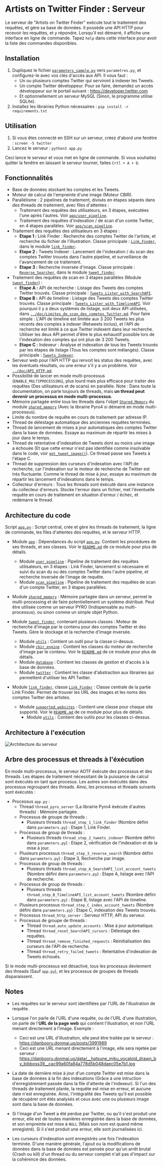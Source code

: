 # Artists on Twitter Finder : Serveur

Le serveur de "Artists on Twitter Finder" exécute tout le traitement des requêtes, et gère sa base de données.
Il possède une API HTTP pour recevoir les requêtes, et y répondre.
Lorsqu'il est démarré, il affiche une interface en ligne de commande. Tapez `help` dans cette interface pour avoir la liste des commandes disponibles.


## Installation

1. Dupliquez le fichier [`parameters_sample.py`](parameters_sample.py) vers `parametres.py`, et configurez-le avec vos clés d'accès aux API. Il vous faut :
   - Un ou plusieurs comptes Twitter qui serviront à indexer les Tweets.
   - Un compte Twitter développeur. Pour se faire, demandez un accès développeur sur le portail suivant : https://developer.twitter.com
   - Et optionnellement un serveur MySQL (Sinon, le programme utilise SQLite).
2. Installez les librairies Python nécessaires : `pip install -r requirements.txt`


## Utilisation

1. Si vous êtes connecté en SSH sur un serveur, créez d'abord une fenêtre : `screen -S twitter`
2. Lancez le serveur : `python3 app.py`

Ceci lance le serveur et vous met en ligne de commande. Si vous souhaitez quitter la fenêtre en laissant le serveur tourner, faites `Crtl + A + D`.


## Fonctionnalités

* Base de données stockant les comptes et les Tweets.
* Moteur de calcul de l'empreinte d'une image (Moteur CBIR).
* Parallélisme : 2 pipelines de traitement, divisés en étapes séparés dans des threads de traitement, avec files d'attentes :
  - Traitement des requêtes des utilisateurs, en 3 étapes, exécutées l'une après l'autres. Voir [`app/user_pipeline`](app/user_pipeline).
  - Traitement des requêtes d'indexation / de scan d'un comte Twitter, en 4 étapes paralléles. Voir [`app/scan_pipeline`](app/scan_pipeline).
* Traitement des requêtes des utilisateurs en 3 étapes :
  - **Etape 1 :** Link Finder : Recherche des comptes Twitter de l'artiste, et recherche du fichier de l'illustration. Classe principale : [`Link_Finder`](link_finder/class_Link_Finder.py), dans le module [`link_finder`](link_finder).
  - **Etape 2 :** Tweets Indexer : Lancement de l'indexation / du scan des comptes Twitter trouvés dans l'autre pipeline, et surveillance de l'avancement de ce traitement.
  - **Etape 3 :** Recherche inversée d'image. Classe principale : [`Reverse_Searcher`](tweet_finder/class_Reverse_Searcher.py), dans le module [`tweet_finder`](tweet_finder).
* Traitement des requêtes de scan en 3 étapes paralléles (Module [`tweet_finder`](tweet_finder)) :
  - **Etape A :** API de recherche : Listage des Tweets des comptes Twitter trouvés. Classe principale : [`Tweets_Lister_with_SearchAPI`](tweet_finder/class_Tweets_Lister_with_SearchAPI.py).
  - **Etape B :** API de timeline : Listage des Tweets des comptes Twitter trouvés. Classe principale : [`Tweets_Lister_with_TimelineAPI`](tweet_finder/class_Tweets_Lister_with_TimelineAPI.py).
    Voir pourquoi il y a deux systèmes de listage, soit deux API utilisées, dans [`../doc/Limites_de_scan_des_comptes_Twitter.md`](../doc/Limites_de_scan_des_comptes_Twitter.md). Pour faire simple : L'API de timeline est limitée aux 3 200 Tweets les plus récents des comptes à indexer (Retweets inclus), et l'API de recherche est limité à ce que Twitter indexent dans leur recherche. Utiliser les deux API permet d'être le plus exhaustif possible lors de l'indexation des comptes qui ont plus de 3 200 Tweets.
  - **Etape C :** Indexeur : Analyse et indexation de tous les Tweets trouvés par les étapes de listage (Tous les comptes sont mélangés). Classe principale : [`Tweets_Indexer`](tweet_finder/class_Tweets_Indexer.py).
* Serveur web pour l'API HTTP qui renvoit les status des requêtes, avec les éventuels résultats, ou une erreur s'il y a un problème. Voir [`../doc/API_HTTP.md`](../doc/API_HTTP.md).
* Possibilité de lancer en mode multi-processus (`ENABLE_MULTIPROCESSING`), plus lourd mais plus efficace pour traiter des requêtes (Des utilisateurs et de scans) en paralléle. Note : Dans toute la documentation, on parle toujours de threads, mais **un thread peut devenir un processus en mode multi-processus**.
* Mémoire partagée entre tous les threads dans l'objet [`Shared_Memory`](shared_memory/class_Shared_Memory.py) du module [`shared_memory`](shared_memory) (Avec la librairie Pyro4 si démarré en mode multi-processus).
* Limite du nombre de requête en cours de traitement par adresse IP.
* Thread de délestage automatique des anciennes requêtes terminées.
* Thread de lancement de mises à jour automatiques des comptes Twitter dans la base de données. Essaye au maximum de répartir les mises à jour dans le temps.
* Thread de retentative d'indexation de Tweets dont au moins une image a échouée (Et que cette erreur n'est pas identifiée comme insolvable dans le code, voir [`get_tweet_image()`](tweet_finder/utils/get_tweet_image.py)). Ce thread passe ses Tweets à l'étape C.
* Thread de suppression des curseurs d'indexation avec l'API de recherche, car l'indexation sur le moteur de recherche de Twitter est très fluctuante. Comme le thread de mise à jour, essaye au maximum de répartir les lancement d'indexations dans le temps.
* Collecteur d'erreurs : Tous les threads sont éxécuté dans une instance du collecteur d'erreurs. Stocke l'erreur dans un fichier, met l'éventuelle requête en cours de traitement en situation d'erreur / échec, et redémarre le thread.


## Architecture du code

Script [`app.py`](app.py) : Script central, crée et gère les threads de traitement, la ligne de commande, les files d'attentes des requêtes, et le serveur HTTP.

* Module [`app`](app) : Dépendances du script [`app.py`](app.py). Contient les procédures de ses threads, et ses classes. Voir le [`README.md`](app/README.md) de ce module pour plus de détails.
  - Module [`user_pipeline`](app/user_pipeline) : Pipeline de traitement des requêtes utilisateurs, en 3 étapes : Link Finder, lancement si nécessaire et suivi du scan du ou des comptes Twitter dans l'autre pipeline, et recherche inversée de l'image de requête.
  - Module [`scan_pipeline`](app/scan_pipeline) : Pipeline de traitement des requêtes de scan d'un compte Twitter, en 3 étapes paralléles.

* Module [`shared_memory`](shared_memory) : Mémoire partagée dans un serveur, permet le multi-processing et de faire potentiellement un système distribué.
  Peut être utilisée comme un serveur PYRO (Indispensable au multi-processus), ou sinon comme un simple objet Python.

* Module [`tweet_finder`](tweet_finder), contenant plusieurs classes : Moteur de recherche d'image par le contenu pour des comptes Twitter et des Tweets. Gère le stockage et la recherche d'image inversée.
  - Module [`utils`](tweet_finder/utils) : Contient un outil pour la classe ci-dessus.
  - Module [`cbir_engine`](tweet_finder/cbir_engine) : Contient les classes du moteur de recherche d'image par le contenu. Voir le [`README.md`](tweet_finder/cbir_engine/README.md) de ce module pour plus de détails.
  - Module [`database`](tweet_finder/database) : Contient les classes de gestion et d'accès à la base de données.
  - Module [`twitter`](tweet_finder/twitter) : Contient les classe d'abstraction aux librairies qui permettent d'utiliser les API Twitter.

* Module [`link_finder`](link_finder), classe [`Link_Finder`](link_finder/class_Link_Finder.py) : Classe centrale de la partie Link Finder. Permet de trouver les URL des images et les noms des comptes Twitter des artistes.
  - Module [`supported_websites`](link_finder/supported_websites) : Contient une classe pour chaque site supporté. Voir le [`README.md`](link_finder/supported_websites/README.md) de ce module pour plus de détails.
    - Module [`utils`](link_finder/supported_websites/utils) : Contient des outils pour les classes ci-dessus.


## Architecture à l'exécution

![Architecture du serveur](../doc/Architecture_du_serveur.png)


## Arbre des processus et threads à l'éxécution

En mode multi-processus, le serveur AOTF éxécute des processus et des threads. Les étapes de traitement nécessitant de la puissance de calcul sont éxécutés en tant que procesus. Les autres son éxécutés dans des processus regroupant des threads. Ainsi, les processus et threads suivants sont éxécutés :

* Processus `app.py` :
  - Thread `thread_pyro_server` (La librairie Pyro4 éxécute d'autres threads) : Mémoire partagée.
  - Processus de groupe de threads :
    - Plusieurs threads `thread_step_1_link_finder` (Nombre défini dans `parameters.py`) : Etape 1, Link Finder.
  - Processus de group de threads :
    - Plusieurs threads `thread_step_2_tweets_indexer` (Nombre défini dans `parameters.py`) : Etape 2, vérification de l'indexation et de la mise à jour.
  - Plusieurs processus `thread_step_3_reverse_search` (Nombre défini dans `parameters.py`) : Etape 3, Recherche par image.
  - Processus de group de threads :
    - Plusieurs threads `thread_step_A_SearchAPI_list_account_tweets` (Nombre défini dans `parameters.py`) : Etape A, listage avec l'API de recherche.
  - Processus de group de threads :
    - Plusieurs threads `thread_step_B_TimelineAPI_list_account_tweets` (Nombre défini dans `parameters.py`) : Etape B, listage avec l'API de timeline.
  - Plusieurs processus `thread_step_C_index_account_tweets` (Nombre défini dans `parameters.py`) : Etape C, indexation des Tweets trouvés.
  - Processus `thread_http_server` : Serveur HTTP, API du serveur.
  - Processus de groupe de threads :
    - Thread `thread_auto_update_accounts` : Mise à jour automatique.
    - Thread `thread_reset_SearchAPI_cursors` : Délestage des requêtes.
    - Thread `thread_remove_finished_requests` : Réinitialisation des curseurs de l'API de recherche.
    - Thread `thread_retry_failed_tweets` : Retentative d'indexation de Tweets échoués.

Si le mode multi-processus est désactivé, tous les processus deviennent des threads (Sauf `app.py`), et les processus de groupes de threads disparaissent.


## Notes

* Les requêtes sur le serveur sont identifiées par l'URL de l'illustration de requête.

* Lorsque l'on parle de l'URL d'une requête, ou de l'URL d'une illustration, on parle de l'**URL de la page web** qui contient l'illustration, et non l'URL menant directement à l'image.
  Exemple :
  - Ceci est une URL d'illustration, elle peut être traitée par le serveur : https://danbooru.donmai.us/posts/3991989
  - Ceci est une URL menant directement à l'image, elle sera rejetée par serveur : https://danbooru.donmai.us/data/__hatsune_miku_vocaloid_drawn_by_bibboss39__cac99a60fa84a778d5b048daec05e7b1.jpg

* La date de dernière mise à jour d'un compte Twitter est mise dans la base de données à la fin des indexations (Grâce à une intruction d'enregistrement passée dans la file d'attente de l'indexeur). Si l'un des threads de traitement plante, la requête est mise en erreur, et aucune date n'est enregistrée. Ainsi, l'intégralité des Tweets qu'il est possible de récupérer ont étés analysés et ceux avec une ou plusieurs image sont dans la base de données.

* Si l'image d'un Tweet a été perdue par Twitter, ou qu'il s'est produit une erreur, elle est de toutes manières enregistrée dans la base de données, et son empreinte est mise à `NULL` (Mais son nom est quand même enregistré).
  Si il s'est produit une erreur, elle sont journalisées ici.

* Les curseurs d'indexation sont enregistrés une fois l'indexation terminée. D'une manière générale, l'ajout ou la modifications de données dans la base de données est pensée pour qu'un arrêt brutal (Crash ou kill) d'un thread ou du serveur complet n'ait pas d'impact sur la cohérence des données.
